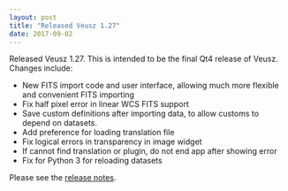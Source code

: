 ```yaml
---
layout: post
title: "Released Veusz 1.27"
date: 2017-09-02
---
```


Released Veusz 1.27. This is intended to be the final Qt4 release of Veusz. Changes include:
 * New FITS import code and user interface, allowing much more flexible and convenient FITS importing
 * Fix half pixel error in linear WCS FITS support
 * Save custom definitions after importing data, to allow customs to depend on datasets.
 * Add preference for loading translation file
 * Fix logical errors in transparency in image widget
 * If cannot find translation or plugin, do not end app after showing error
 * Fix for Python 3 for reloading datasets

Please see the [release notes](/releasenotes/1.27.txt).
